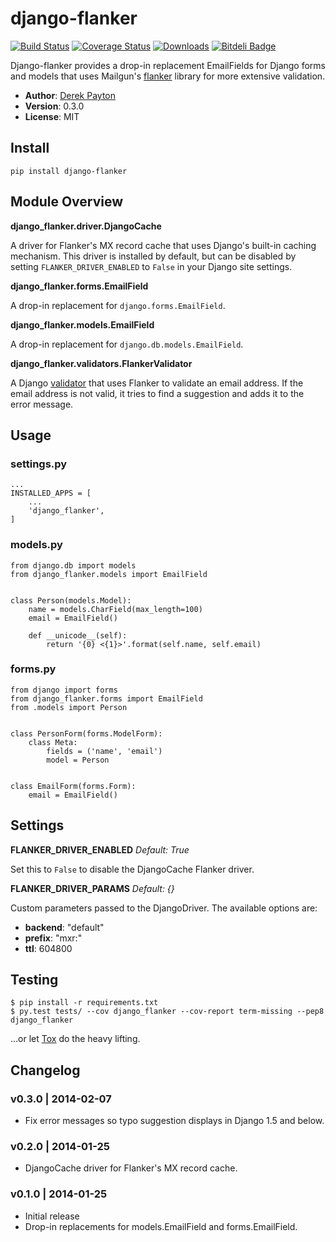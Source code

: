 django-flanker
==============

[![Build Status](https://secure.travis-ci.org/dmpayton/django-flanker.png)](http://travis-ci.org/dmpayton/django-flanker)
[![Coverage Status](https://coveralls.io/repos/dmpayton/django-flanker/badge.png)](https://coveralls.io/r/dmpayton/django-flanker)
[![Downloads](https://pypip.in/d/django-flanker/badge.png)](https://pypi.python.org/pypi/django-flanker/)
[![Bitdeli Badge](https://d2weczhvl823v0.cloudfront.net/dmpayton/django-flanker/trend.png)](https://bitdeli.com/free "Bitdeli Badge")

Django-flanker provides a drop-in replacement EmailFields for Django forms and
models that uses Mailgun's [flanker](https://github.com/mailgun/flanker)
library for more extensive validation.

* **Author**: [Derek Payton](http://dmpayton.com)
* **Version**: 0.3.0
* **License**: MIT

Install
-------

```
pip install django-flanker
```

Module Overview
---------------

**django_flanker.driver.DjangoCache**

A driver for Flanker's MX record cache that uses Django's built-in caching
mechanism. This driver is installed by default, but can be disabled by setting
``FLANKER_DRIVER_ENABLED`` to ``False`` in your Django site settings.

**django_flanker.forms.EmailField**

A drop-in replacement for ``django.forms.EmailField``.

**django_flanker.models.EmailField**

A drop-in replacement for ``django.db.models.EmailField``.

**django_flanker.validators.FlankerValidator**

A Django [validator](https://docs.djangoproject.com/en/dev/ref/validators/)
that uses Flanker to validate an email address. If the email address is not
valid, it tries to find a suggestion and adds it to the error message.

Usage
-----

### settings.py

```
...
INSTALLED_APPS = [
    ...
    'django_flanker',
]
```

### models.py

```
from django.db import models
from django_flanker.models import EmailField


class Person(models.Model):
    name = models.CharField(max_length=100)
    email = EmailField()

    def __unicode__(self):
        return '{0} <{1}>'.format(self.name, self.email)
```

### forms.py

```
from django import forms
from django_flanker.forms import EmailField
from .models import Person


class PersonForm(forms.ModelForm):
    class Meta:
        fields = ('name', 'email')
        model = Person


class EmailForm(forms.Form):
    email = EmailField()
```

Settings
--------

**FLANKER_DRIVER_ENABLED** *Default: True*

Set this to ``False`` to disable the DjangoCache Flanker driver.

**FLANKER_DRIVER_PARAMS** *Default: {}*

Custom parameters passed to the DjangoDriver. The available options are:

* **backend**: "default"
* **prefix**: "mxr:"
* **ttl**: 604800

Testing
-------

```
$ pip install -r requirements.txt
$ py.test tests/ --cov django_flanker --cov-report term-missing --pep8 django_flanker
```

...or let [Tox](https://pypi.python.org/pypi/tox) do the heavy lifting.


Changelog
---------

### v0.3.0 | 2014-02-07

* Fix error messages so typo suggestion displays in Django 1.5 and below.

### v0.2.0 | 2014-01-25

* DjangoCache driver for Flanker's MX record cache.

### v0.1.0 | 2014-01-25

* Initial release
* Drop-in replacements for models.EmailField and forms.EmailField.
